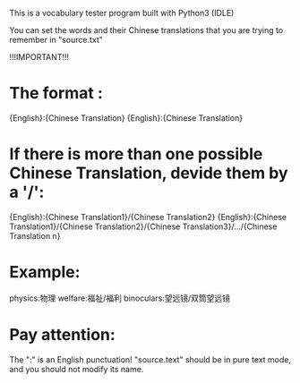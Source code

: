 This is a vocabulary tester program built with Python3 (IDLE)

You can set the words and their Chinese translations that you are trying to remember in "source.txt"

!!!IMPORTANT!!!
# The format :
{English}:{Chinese Translation}
{English}:{Chinese Translation}

# If there is more than one possible Chinese Translation, devide them by a '/':
{English}:{Chinese Translation1}/{Chinese Translation2}
{English}:{Chinese Translation1}/{Chinese Translation2}/{Chinese Translation3}/.../{Chinese Translation n}

# Example:
physics:物理
welfare:福祉/福利
binoculars:望远镜/双筒望远镜

# Pay attention:
The ":" is an English punctuation!
"source.text" should be in pure text mode, and you should not modify its name.
